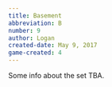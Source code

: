 ```yaml
---
title: Basement
abbreviation: B
number: 9
author: Logan
created-date: May 9, 2017
game-created: 4
---
```

Some info about the set TBA.
